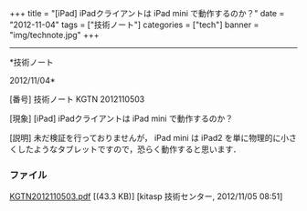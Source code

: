 ﻿+++
title = "[iPad] iPadクライアントは iPad mini で動作するのか？"
date = "2012-11-04"
tags = ["技術ノート"]
categories = ["tech"]
banner = "img/technote.jpg"
+++

-----------------------------------------------------------------------------------------------------------------------------

*技術ノート

2012/11/04*


[番号]
技術ノート KGTN 2012110503

[現象]
[iPad] iPadクライアントは iPad mini で動作するのか？

[説明]
未だ検証を行っておりませんが， iPad mini は iPad2
を単に物理的に小さくしたようなタブレットですので，恐らく動作すると思います．


### ファイル

 
 


[KGTN2012110503.pdf](http://techreport.kitasp.net/attachments/download/1085/KGTN2012110503.pdf)
 [(43.3 KB)] [kitasp 技術センター, 2012/11/05
08:51]


 


 

